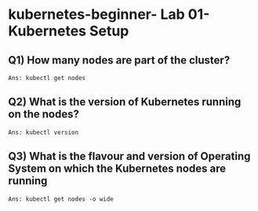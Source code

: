 # kubernetes-beginner- Lab 01- Kubernetes Setup
 ## Q1) How many nodes are part of the cluster?
    Ans: kubectl get nodes
 ## Q2) What is the version of Kubernetes running on the nodes?
    Ans: kubectl version
 ## Q3) What is the flavour and version of Operating System on which the Kubernetes nodes are running
    Ans: kubectl get nodes -o wide
